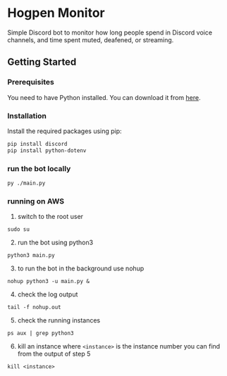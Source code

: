 # Hogpen Monitor

Simple Discord bot to monitor how long people spend in Discord voice channels, and time spent muted, deafened, or streaming.

## Getting Started

### Prerequisites

You need to have Python installed. You can download it from [here](https://www.python.org/downloads/).

### Installation

Install the required packages using pip:

```sh
pip install discord
pip install python-dotenv
```

### run the bot locally
```sh
py ./main.py
```

### running on AWS

1. switch to the root user

```shell
sudo su
```

2. run the bot using python3

```shell
python3 main.py
```

3. to run the bot in the background use nohup

```shell
nohup python3 -u main.py &
```

4. check the log output
```shell
tail -f nohup.out
```

5. check the running instances
```shell
ps aux | grep python3
```

6. kill an instance where `<instance>` is the instance number you can find from the output of step 5
```shell
kill <instance>
```